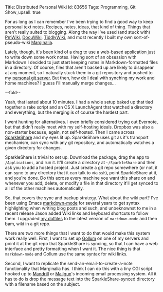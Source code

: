 Title: Distributed Personal Wiki
Id:    83656
Tags:  Programming, Git
Show_upsell: true

For as long as I can remember I've been trying to find a good way to keep personal text notes. Recipes, notes, ideas, that kind of thing. Things that aren't really suited to blogging. Along the way I've used (and stuck with) [PmWiki][], [DocuWiki][], [TiddlyWiki][], and most recently I built my own sort-of-pseudo-wiki [Marginalia][].

Lately, though, it's been kind of a drag to use a web-based application just to write down some work notes. Having sort of an obsession with Markdown I decided to just start keeping notes in Markdown-formatted files in a directory. Of course, files that aren't backed up are likely to disappear at any moment, so I naturally stuck them in a git repository and pushed to my [personal git server][]. But then, how do I deal with synching my work and home machines? I guess I'll manually merge changes...


[PmWiki]:     http://www.pmwiki.org
[Docuwiki]:   https://www.dokuwiki.org/dokuwiki
[TiddlyWiki]: http://tiddlywiki.com
[Marginalia]: https://www.marginalia.com
[personal git server]: /hosting-private-git-repositories-with-gitolite
[SparkleShare]: http://sparkleshare.org
[markdown-mode]: http://jblevins.org/projects/markdown-mode/
[my dotfiles]: /task-oriented-dotfiles
[Gollum]: https://github.com/gollum/gollum
[Mandrill]: http://mandrill.com
[Mailgun]: http://www.mailgun.com

--fold--

Yeah, that lasted about 10 minutes. I had a whole setup baked up that tied together a rake script and an OS X LaunchAgent that watched a directory and everything, but the merging is of course the hardest part.

I went hunting for alternatives. I even briefly considered trying out Evernote, but that didn't really meet with my self-hosting ideals. Dropbox was also a non-starter because, again, not self-hosted. Then I came across [SparkleShare][] and my eyes lit up. SparkleShare uses git as it's transport mechanism, can sync with any git repository, and automatically watches a given directory for changes.

SparkleShare is trivial to set up. Download the package, drag the app to `/Applications`, and run it. It'll create a directory at `~/SparkleShare` and then ask you to add a hosted project. Just create a git repo somewhere (or not, it can sync to any directory that it can talk to via `ssh`), point SparkleShare at it, and you're done. Do this across every machine you want this share on and whenever you add, delete, or modify a file in that directory it'll get synced to all of the other machines automatically.

So, that covers the sync and backup strategy. What about the wiki part? I've been using Emacs [markdown-mode][] for several years to get syntax highlighting when writing blog posts and such, and unbeknownst to me in a recent release Jason added Wiki links and keyboard shortcuts to follow them. I upgraded [my dotfiles][] to the latest version of `markdown-mode` and then bam, wiki in a git repo.

There are two more things that I want to do that would make this system work really well. First, I want to set up [Gollum][] on one of my servers and point it at the git repo that SparkleShare is syncing, so that I can have a web interface and pretty formatting when I want it. The nice thing is that `markdown-mode` and Gollum use the same syntax for wiki links.

Second, I want to replicate the send-an-email-to-create-a-note functionality that Marginalia has. I think I can do this with a tiny CGI script hooked up to [Mandrill][] or [Mailgun][]'s incoming email processing system. All it has to do is drop the message text into the SparkleShare-synced directory with a filename based on the subject.
